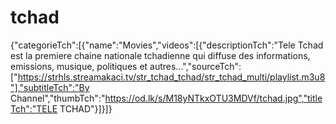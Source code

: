 # tchad
{"categorieTch":[{"name":"Movies","videos":[{"descriptionTch":"Tele Tchad est la premiere chaine nationale tchadienne qui diffuse des informations, emissions, musique, politiques et autres...","sourceTch":["https://strhls.streamakaci.tv/str_tchad_tchad/str_tchad_multi/playlist.m3u8"],"subtitleTch":"By Channel","thumbTch":"https://od.lk/s/M18yNTkxOTU3MDVf/tchad.jpg","titleTch":"TELE TCHAD"}]}]}
